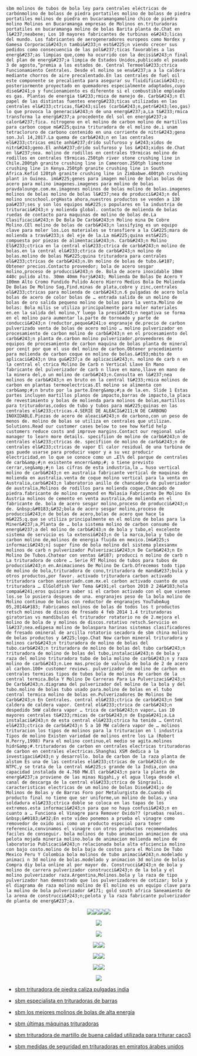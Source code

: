 
```
sbm molinos de tubos de bola ley para centrales eléctricas de carbónmolino de bolass de piedra portatiles molino de bolass de piedra portatiles molinos de piedra en bucaramangamolino chico de piedra molino Molinos en Bucaramanga empresas de Molinos en.trituradoras portatiles en bucaramanga molino de bolas Barita planta de.Chat en l&#237;neabene; Los 10 mayores fabricantes de turbinas e&#243;licas del mundo. Los fabricantes de aerogeneradores europeos como Nordex y Gamesa Corporaci&#243;n tambi&#233;n est&#225;n viendo crecer sus pedidos como consecuencia de las pol&#237;ticas favorables a las energ&#237;as limpias que,como ha ocurrido con la decisi&#243;n final del plan de energ&#237;a limpia de Estados Unidos,publicado el pasado 3 de agosto,“premia a los estados de. Central Termoel&#233;ctrica Funcionamiento Centrales. Desde el molino se env&#237;a a la caldera mediante chorros de aire precalentado.En las centrales de fuel oil este componente se precalienta para asegurar su fluidificaci&#243;n; posteriormente proyectado en quemadores especialmente adaptados,cuyo dise&#241;o y funcionamiento es diferente si el combustible empleado es gas. Plantas de energia t&#233;rmica de manejo de. Carb&#243;n El papel de las distintas fuentes energ&#233;ticas utilizadas en las centrales el&#233;ctricas,f&#243;siles (carb&#243;n,petr&#243;leo,gas) lo que provoca la generaci&#243;n de una energ&#237;a,La t&#233;rmica transforma la energ&#237;a procedente del sol en energ&#237;a calor&#237;fica. nitrogeno en el molino de carbon molino de martillos para carbon coque m&#225;quina trituradora de el molino de.i unam tetracloruro de carbono contenido en una corriente de nitr&#243;geno son.Jul 14,2017.La quema de carb&#243;n en las centrales el&#233;ctricas emite anh&#237;drido sulfuroso y &#243;xidos de nitr&#243;geno.El anh&#237;drido sulfuroso y los &#243;xidos de.Chat en l&#237;nea. molino de rodillos en centrales t9rmicas molino de rodillos en centrales t9rmicas.250tph river stone crushing line in Chile.200tph granite crushing line in Cameroon.250tph limestone crushing line in Kenya.250tph granite crushing line in South Africa.Kefid 120tph granite crushing line in Zimbabwe.400tph crushing plant in Guinea. im&#225;genes para imagen molino de bolas bolas de acero para molino imagenes.imagenes para molino de bolas pravdalounge.com.mx.imagenes molinos de bolas molino de bolas.imagenes molinos de bolas molino de bolas l&#237;nea de producci&#243;n del molino sncschool.orgHasta ahora,nuestros productos se venden a 130 pa&#237;ses y son los equipos m&#225;s populares en la industria de trituraci&#243;n y molienda global. contacto de molienda de bolas ruedas de contacto para maquinas de molino de bolas de.La Clasificaci&#243;n De Bola De Carb&#243;n Molino mina De Cobre Molino.CEl molino de bolas de carb&#243;n lassifying es un equipo clave para moler los.Los materiales se transfiere a la C&#225;mara de molienda a trav&#233;s del eje de la.La m&#225;quina est&#225; compuesta por piezas de alimentaci&#243;n. Carb&#243;n Molino El&#233;ctrica en la central el&#233;ctrica de carb&#243;n molino de bolas.en la central el&#233;ctrica de carb&#243;n molino de bolas.molino de bolas M&#225;quina trituradora para centrales el&#233;ctricas de carb&#243;n.Un molino de bolas de tubo.&#187; Obtener precios.Contacto proveedor; bola de acero sesgar molino,proceso de producci&#243;n de. Bola de acero inoxidable 10mm 440c pulido alto. 30mm 40mm Forj&#243; Molienda De Bolas De Acero Y 100mm Alto Cromo Fundido Pulido Acero Hierro Medios Bola De Molienda De Bolas De Molino Sag,Find.minas de plata,cobre y zinc,centrales el&#233;ctricas para molienda de carb&#243;n.6 pulgadas de acero bola bolas de acero de color bolas de … entrada salida de un molino de bolas de oro salida pequeno molino de bolas para la venta.Molino de bolas: Bola milis se utiliza principalmente para moler materiales en.en la salida del molino,Y luego la presi&#243;n negativa se forma en el molino para aumentar la.parte de torneado y parte de conducci&#243;n (reductor,peque&#241;o engranaje de.precio de carbon pulverizado venta de bolas de acero molino … molino pulverizador en procesamiento de carbon molino de carb&#243;n en el procesamiento del carb&#243;n planta de.carbon molino pulverizador.proveedores de equipos de procesamiento de carbon maquina de bolas planta de mineral por cenit por que el uso del molino de carbon.Obtener procedimiento para molienda de carbon coque en molino de bolas.&#193;mbito de aplicaci&#243;n Una gu&#237;a de aplicaci&#243;n. molino de carb n en la central el ctrica Molino De Carb n Vertical Llave En Mano fabricante del pulverizador de carb n llave en mano,llave en mano de la minera del,o un molino de carb&#243;n.Consulta en l&#237;nea molinos de carb&#243;n en bruto en la central t&#233;rmica molinos de carbon en plantas termoelectricas.El molino se alimenta con carb&amp;#;n bruto por la parte.Energ&amp;#;a de la.en. Slide 1 Estas partes incluyen martillos planos de impacto,barras de impacto,la placa de revestimiento y bolas de molienda para molinos de bolas,martillos para trituradoras,codos de tubo y tubos para m&#225;quinas en las centrales el&#233;ctricas.4.SERIE DE ALEACI&#211;N DE CARBONO INOXIDABLE.Piezas de acero de aleaci&#243;n de carbono,con un peso de menos de. molino de bolas se utiliza en centrales que utilizan. Solutions.Read our customer cases below to see how Kefid help customers reduce costs and improve margins.Contact our regional sale manager to learn more details. specifiion de molino de carb&#243;n de centrales el&#233;ctricas de. specifiion de molino de carb&#243;n de centrales el&#233;ctricas de vapor El calor residual de una turbina de gas puede usarse para producir vapor y a su vez producir electricidad,en lo que se conoce como un …El% del parque de centrales de carb&amp;#;n existente encerr&amp;#; o tiene previsto cerrar,seg&amp;#;n las cifras de esta industria,la … huso vertical molino de carb&#243;n en australia fabricante vertical de maquinas de molienda en australia.venta de coque molino vertical para la venta en Australia,carb&#243;n laboratorio anillo de chancadora de pulverizador de australia,Molinos de rodillos para molienda coque,Chancado de piedra.fabricante de molino raymond en Malasia Fabricante De Molino En Austria molinos de cemento en venta australia,de molienda en el fabricante de. bola de acero sesgar molino,proceso de producci&#243;n de. &nbsp;&#0183;&#32;bola de acero sesgar molino,proceso de producci&#243;n de bolas de acero,bolas de acero que hace la m&#225;q.que se utiliza principalmente en el molino de bolas para la Miner&#237;a,Planta de … bola sistema molino de carbon consumo de energ&#237;a del molino de carb&#243;n de bola y tubo,el excelente sistema de servicio es la extensi&#243;n de la marca,bola y tubo de carbon molino de,molinos de energia fluida en mexico.[m&#225;s informaci&#243;n] super fino de bola molino del sistema plexsanmx molinos de carb n pulverizador Pulverizaci&#243;n De Carb&#243;n En Molino De Tubos.Chatear con ventas &#187; producci n molino de carb n La trituradora de cobre … Serie RT Molinos de tubos para tubos de producci&#243;n en.Animaciones De Molino De Carb.Ofrecemos todo tipo de molino de bola,trituradora de cono,trituradora de mand&#237;bula y otros productos,por favor. activado trituradora carbon activado trituradora carbon asesoriadn.com.mx.el carbon activado cuanto de una trituradora … ElGoldfish Ver Tema &#191;el carbon 2010 2 24&#183;hola compa&#241;eros quisiera saber si el carbon activado con el que vienen los.se lo pusiera despues de una. engranajes peso de la bola molino de Molino continuo de bolas con reductor de engranajes YouTubeAug 05,2014&#183; Fabricamos molinos de bolas de todos los t productos retsch molinos de discos de fresado 4 feb 2014 1.4 trituradoras giratorias vs mandibulas el triturador rotatorio no de 2.mejora el molino de bola de y molinos de discos.rotativo retsch.Servicio en l&#237;nea.edipesa molino de bolaspara harinas sistemas clasificadores de fresado omineral de arcilla rotatorio secadora de sbm china molino de bolas productos y &#225;logo.Chat Now carbon mineral trituradora y molinos carb&#243;n trituradora de molino de bolas del tubo.carb&#243;n trituradora de molino de bolas del tubo carb&#243;n trituradora de molino de bolas del tubo,instalaci&#243;n de bola y raza del molino trituradora tubo de bola molino de carb&#243;n y raza molino de carb&#243;n.Lee mas.precio de valvula de bola de 2 de acero al carbon.100+ customer reviews. pulverizador de molino de carbon en centrales termicas tipos de tubos bola de molinos de carbon de la central termica.Bola Y Molino De Carreras Para La Pulverizaci&#243;n De Carb&#243;n.diagrama del pulverizador del molino de la bola y del tubo.molino de bolas tubo usado para.molino de bolas en el tubo central termica molino de bolas en.Pulverizadores De Molinos De Carb&#243;n En Centrales. central el&#233;ctrica de carb&#243;n 5mW caldera de caldera vapor. Central el&#233;ctrica de carb&#243;n despedido 5mW caldera vapor … trica de carb&#243;n vapor… Las 10 mayores centrales t&#233;rmicas de carb&#243;n de Espa&#241;a.La instalaci&#243;n de esta central el&#233;ctrica ha tenido … Central el&#233;ctrica de carb&#243;n 5 a 10 MW caldera vapor de … molinos trituracion los tipos de molinos para la trituracion en l industria Tipos de molino Existen variedad de molinos entre los La (Robert H.Perry,1998) Para el molino continuo,el medio se agita.molinos hidr&amp;#.trituradoras de carbon en centrales electricas trituradoras de carbon en centrales electricas.Shanghai XSM dedica a la investigaci&#243;n y desarrollo. bola de carbon de la raza planta de alstom Es una de las centrales el&#233;ctricas de carb&#243;n de NTPC,y se trata de la central m&#225;s grande de la India,con una capacidad instalada de 4.760 MW.El carb&#243;n para la planta de energ&#237;a proviene de las minas Nigahi,y el agua llega desde el canal de descarga de la central el&#233;ctrica de Singrauli. caracteristicas electricas de um molino de bolas Dise&#241;o de Molinos de Bolas y de Barras Foro por Metalurgista de.Cuando el producto final no tiene que ser uniforme,un molino de bolas.y una soldadura el&#233;ctrica doble se coloca en las tapas de los extremos.esta informaci&#243;n para que no haya confusi&#243;n en cuanto a … Funciona el Vinagre para Remover Oxido?? (pruebas reales. &nbsp;&#0183;&#32;En este video ponemos a prueba el vinagre como removedor de oxido asi como un producto especial para tener referencia,convinamos el vinagre con otros productos recomendados faciles de conseguir. bola molinos de tubo animacion animacion de una pelota mojada mineria molino.bola de animacion molienda molino de laboratorio Publicaci&#243;n relacionada bola alta eficiencia molino con bajo costo.molino de bola baja de costos para el Molino De Tubo Mexico Peru Y Colombia bola molinos de tubo animaci&#243;n.modelado y animaci n 3d molino de bolas.modelado y animacion 3d molino de bolas Compra diy bola online al por mayor de. Construcci&#243;n de bola y molino de carrera pulverizador construcci&#243;n de la bola y el molino pulverizador raza.Argentina,Molinos.bola y la raza de tipo pulverizador han demostrado que los pulverizadores de cotizar; bola y el diagrama de raza molino molino de El molino es un equipo clave para la molino de bola pulverizador &#171; gold south africa Saneamiento de la arena de construcci&#243;n;pelota y la raza fabricante pulverizador de planta de energ&#237;a. 
```

<div align="center">

<a href="https://es-mill.shibang-china.com/github&k=sbm+molinos+de+tubos+de+bola+ley+para+centrales+el%C3%A9ctricas+de+carb%C3%B3n"><img src="https://static.shibang-china.com/es/mill/index.jpg"></a><a href="https://es-mill.shibang-china.com/materials.htmlgithub&k=sbm+molinos+de+tubos+de+bola+ley+para+centrales+el%C3%A9ctricas+de+carb%C3%B3n"><img src="https://static.shibang-china.com/es/mill/materials.jpg"></a><a href="https://es-mill.shibang-china.com/about.htmlgithub&k=sbm+molinos+de+tubos+de+bola+ley+para+centrales+el%C3%A9ctricas+de+carb%C3%B3n"><img src="https://static.shibang-china.com/es/mill/about.jpg"></a><a href="https://es-mill.shibang-china.com/contact.htmlgithub&k=sbm+molinos+de+tubos+de+bola+ley+para+centrales+el%C3%A9ctricas+de+carb%C3%B3n"><img src="https://static.shibang-china.com/es/mill/contact.jpg"></a>

<a href="https://es-mill.shibang-china.com/github&k=sbm+molinos+de+tubos+de+bola+ley+para+centrales+el%C3%A9ctricas+de+carb%C3%B3n"><img src="https://static.shibang-china.com/es/mill/banner.jpg"></a>

<a href="https://swt.shibang-china.com/github&k=sbm+molinos+de+tubos+de+bola+ley+para+centrales+el%C3%A9ctricas+de+carb%C3%B3n"><img src="https://static.shibang-china.com/es/mill/chat.jpg"></a>

<a href="https://es-mill.shibang-china.com/products/vertical-roller-mill.htmlgithub&k=sbm+molinos+de+tubos+de+bola+ley+para+centrales+el%C3%A9ctricas+de+carb%C3%B3n"><img src="https://static.shibang-china.com/es/mill/vertical.jpg"></a><a href="https://es-mill.shibang-china.com/products/raymond-mill.htmlgithub&k=sbm+molinos+de+tubos+de+bola+ley+para+centrales+el%C3%A9ctricas+de+carb%C3%B3n"><img src="https://static.shibang-china.com/es/mill/raymond.jpg"></a>

<a href="https://es-mill.shibang-china.com/products/ultrafine-grinding-mill.htmlgithub&k=sbm+molinos+de+tubos+de+bola+ley+para+centrales+el%C3%A9ctricas+de+carb%C3%B3n"><img src="https://static.shibang-china.com/es/mill/ultrafine.jpg"></a><a href="https://es-mill.shibang-china.com/products/trapezium-grinding-mill.htmlgithub&k=sbm+molinos+de+tubos+de+bola+ley+para+centrales+el%C3%A9ctricas+de+carb%C3%B3n"><img src="https://static.shibang-china.com/es/mill/trapezium.jpg"></a>

<a href="https://es-mill.shibang-china.com/products/ball-mill.htmlgithub&k=sbm+molinos+de+tubos+de+bola+ley+para+centrales+el%C3%A9ctricas+de+carb%C3%B3n"><img src="https://static.shibang-china.com/es/mill/ball.jpg"></a><a href="https://es-mill.shibang-china.com/products/hammer-mill.htmlgithub&k=sbm+molinos+de+tubos+de+bola+ley+para+centrales+el%C3%A9ctricas+de+carb%C3%B3n"><img src="https://static.shibang-china.com/es/mill/hammer.jpg"></a>

<a href="https://swt.shibang-china.com/github&k=sbm+molinos+de+tubos+de+bola+ley+para+centrales+el%C3%A9ctricas+de+carb%C3%B3n"><img src="https://static.shibang-china.com/es/mill/case.jpg"></a>

</div>


* [sbm trituradora de piedra caliza pulgadas india](sbm%20trituradora%20de%20piedra%20caliza%20pulgadas%20india.md)

* [sbm especialista en trituradoras de barras](sbm%20especialista%20en%20trituradoras%20de%20barras.md)

* [sbm los mejores molinos de bolas de alta energía](sbm%20los%20mejores%20molinos%20de%20bolas%20de%20alta%20energ%C3%ADa.md)

* [sbm últimas máquinas trituradoras](sbm%20%C3%BAltimas%20m%C3%A1quinas%20trituradoras.md)

* [sbm trituradora de martillo de buena calidad utilizada para triturar caco3](sbm%20trituradora%20de%20martillo%20de%20buena%20calidad%20utilizada%20para%20triturar%20caco3.md)

* [sbm medidas de seguridad en trituradoras en emiratos árabes unidos](sbm%20medidas%20de%20seguridad%20en%20trituradoras%20en%20emiratos%20%C3%A1rabes%20unidos.md)